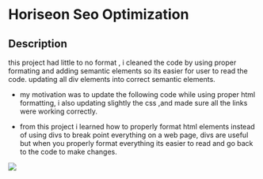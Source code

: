 # Horiseon Seo Optimization
## Description

this project had little to no format , i cleaned the code by using proper formating and adding semantic elements so its easier for user to read the code. updating all div elements into correct semantic elements.

- my motivation was to update the following code while using proper html formatting, i also updating slightly the css ,and made sure all the links were working correctly. 

- from this project i learned how to properly format html elements instead of using divs to break point everything on a web page, divs are useful but when you properly format everything its easier to read and go back to the code to make changes.

<img src="horiseon-webpage/assets/images/Screen Shot 2021-03-06 at 2.53.31 PM.png">
